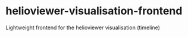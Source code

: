 # helioviewer-visualisation-frontend
Lightweight frontend for the helioviewer visualisation (timeline)
